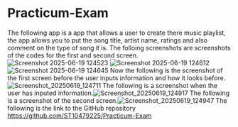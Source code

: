 # Practicum-Exam
The following app is a app that allows a user to create there music playlist, the app allows you to put the song title, artist name, ratings and also comment on the type of song it is.
The folloing screenshots are screenshots of the codes for the first and second screen.![Screenshot 2025-06-19 124523](https://github.com/user-attachments/assets/061a22d3-d746-4a54-a885-c0303a410f81)
![Screenshot 2025-06-19 124612](https://github.com/user-attachments/assets/af9d0d37-3268-446c-805e-c7c8ea6bccf9) 
![Screenshot 2025-06-19 124645](https://github.com/user-attachments/assets/da032275-2a6d-4b4c-902f-511aafb3356f)
Now the following is the screenshot of the first screen before the user inputs information and how it looks before.![Screenshot_20250619_124711](https://github.com/user-attachments/assets/2085ecff-1c3d-419c-976b-17f6e2ab2b56)
The following is a screenshot when the user has inputed information.![Screenshot_20250619_124917](https://github.com/user-attachments/assets/0fcaa18b-b61c-42b7-add4-1090f652d7a7)
The following is a screenshot of the second screen.![Screenshot_20250619_124947](https://github.com/user-attachments/assets/e34cffa5-c71c-4ddb-9fd2-ae074500ff29)
The following is the link to the GitHub repository https://github.com/ST10479225/Practicum-Exam

